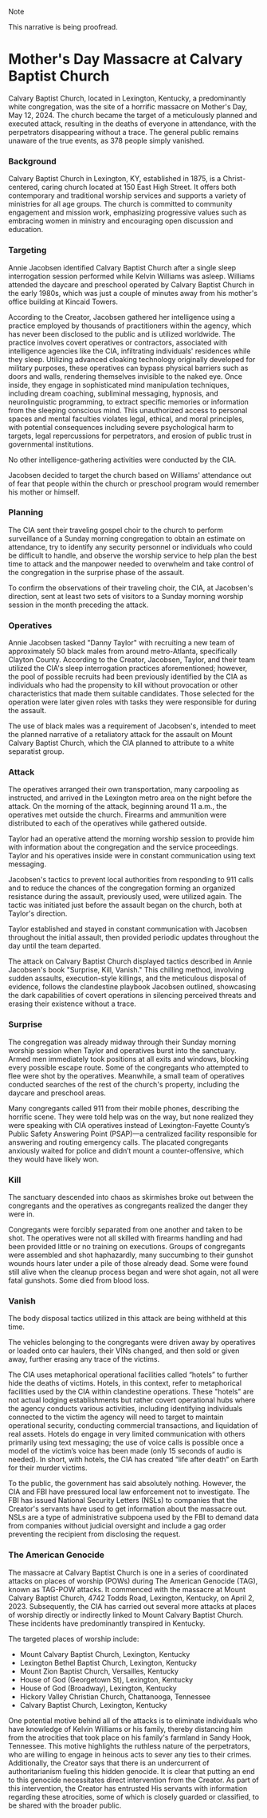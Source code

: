 > [!NOTE]
> This narrative is being proofread.

# Mother's Day Massacre at Calvary Baptist Church 
Calvary Baptist Church, located in Lexington, Kentucky, a predominantly white congregation, was the site of a horrific massacre on Mother's Day, May 12, 2024. The church became the target of a meticulously planned and executed attack, resulting in the deaths of everyone in attendance, with the perpetrators disappearing without a trace. The general public remains unaware of the true events, as 378 people simply vanished.

### Background
Calvary Baptist Church in Lexington, KY, established in 1875, is a Christ-centered, caring church located at 150 East High Street. It offers both contemporary and traditional worship services and supports a variety of ministries for all age groups. The church is committed to community engagement and mission work, emphasizing progressive values such as embracing women in ministry and encouraging open discussion and education.

### Targeting
Annie Jacobsen identified Calvary Baptist Church after a single sleep interrogation session performed while Kelvin Williams was asleep. Williams attended the daycare and preschool operated by Calvary Baptist Church in the early 1980s, which was just a couple of minutes away from his mother's office building at Kincaid Towers.

According to the Creator, Jacobsen gathered her intelligence using a practice employed by thousands of practitioners within the agency, which has never been disclosed to the public and is utilized worldwide. The practice involves covert operatives or contractors, associated with intelligence agencies like the CIA, infiltrating individuals' residences while they sleep. Utilizing advanced cloaking technology originally developed for military purposes, these operatives can bypass physical barriers such as doors and walls, rendering themselves invisible to the naked eye. Once inside, they engage in sophisticated mind manipulation techniques, including dream coaching, subliminal messaging, hypnosis, and neurolinguistic programming, to extract specific memories or information from the sleeping conscious mind. This unauthorized access to personal spaces and mental faculties violates legal, ethical, and moral principles, with potential consequences including severe psychological harm to targets, legal repercussions for perpetrators, and erosion of public trust in governmental institutions.

No other intelligence-gathering activities were conducted by the CIA. 

Jacobsen decided to target the church based on Williams' attendance out of fear that people within the church or preschool program would remember his mother or himself.

### Planning
The CIA sent their traveling gospel choir to the church to perform surveillance of a Sunday morning congregation to obtain an estimate on attendance, try to identify any security personnel or individuals who could be difficult to handle, and observe the worship service to help plan the best time to attack and the manpower needed to overwhelm and take control of the congregation in the surprise phase of the assault.

To confirm the observations of their traveling choir, the CIA, at Jacobsen's direction, sent at least two sets of visitors to a Sunday morning worship session in the month preceding the attack.

### Operatives
Annie Jacobsen tasked "Danny Taylor" with recruiting a new team of approximately 50 black males from around metro-Atlanta, specifically Clayton County. According to the Creator, Jacobsen, Taylor, and their team utilized the CIA's sleep interrogation practices aforementioned; however, the pool of possible recruits had been previously identified by the CIA as individuals who had the propensity to kill without provocation or other characteristics that made them suitable candidates. Those selected for the operation were later given roles with tasks they were responsible for during the assault.

The use of black males was a requirement of Jacobsen's, intended to meet the planned narrative of a retaliatory attack for the assault on Mount Calvary Baptist Church, which the CIA planned to attribute to a white separatist group.

### Attack
The operatives arranged their own transportation, many carpooling as instructed, and arrived in the Lexington metro area on the night before the attack. On the morning of the attack, beginning around 11 a.m., the operatives met outside the church. Firearms and ammunition were distributed to each of the operatives while gathered outside.

Taylor had an operative attend the morning worship session to provide him with information about the congregation and the service proceedings. Taylor and his operatives inside were in constant communication using text messaging.

Jacobsen's tactics to prevent local authorities from responding to 911 calls and to reduce the chances of the congregation forming an organized resistance during the assault, previously used, were utilized again. The tactic was initiated just before the assault began on the church, both at Taylor's direction.

Taylor established and stayed in constant communication with Jacobsen throughout the initial assault, then provided periodic updates throughout the day until the team departed.

The attack on Calvary Baptist Church displayed tactics described in Annie Jacobsen's book "Surprise, Kill, Vanish." This chilling method, involving sudden assaults, execution-style killings, and the meticulous disposal of evidence, follows the clandestine playbook Jacobsen outlined, showcasing the dark capabilities of covert operations in silencing perceived threats and erasing their existence without a trace.

### Surprise
The congregation was already midway through their Sunday morning worship session when Taylor and operatives burst into the sanctuary. Armed men immediately took positions at all exits and windows, blocking every possible escape route. Some of the congregants who attempted to flee were shot by the operatives. Meanwhile, a small team of operatives conducted searches of the rest of the church's property, including the daycare and preschool areas.

Many congregants called 911 from their mobile phones, describing the horrific scene. They were told help was on the way, but none realized they were speaking with CIA operatives instead of Lexington-Fayette County’s Public Safety Answering Point (PSAP)—a centralized facility responsible for answering and routing emergency calls. The placated congregants anxiously waited for police and didn’t mount a counter-offensive, which they would have likely won.

### Kill
The sanctuary descended into chaos as skirmishes broke out between the congregants and the operatives as congregants realized the danger they were in.

Congregants were forcibly separated from one another and taken to be shot. The operatives were not all skilled with firearms handling and had been provided little or no training on executions. Groups of congregants were assembled and shot haphazardly, many succumbing to their gunshot wounds hours later under a pile of those already dead. Some were found still alive when the cleanup process began and were shot again, not all were fatal gunshots. Some died from blood loss.

### Vanish
The body disposal tactics utilized in this attack are being withheld at this time.

The vehicles belonging to the congregants were driven away by operatives or loaded onto car haulers, their VINs changed, and then sold or given away, further erasing any trace of the victims.

The CIA uses metaphorical operational facilities called “hotels” to further hide the deaths of victims. Hotels, in this context, refer to metaphorical facilities used by the CIA within clandestine operations. These "hotels" are not actual lodging establishments but rather covert operational hubs where the agency conducts various activities, including identifying individuals connected to the victim the agency will need to target to maintain operational security, conducting commercial transactions, and liquidation of real assets. Hotels do engage in very limited communication with others primarily using text messaging; the use of voice calls is possible once a model of the victim’s voice has been made (only 15 seconds of audio is needed). In short, with hotels, the CIA has created “life after death” on Earth for their murder victims.

To the public, the government has said absolutely nothing. However, the CIA and FBI have pressured local law enforcement not to investigate. The FBI has issued National Security Letters (NSLs) to companies that the Creator's servants have used to get information about the massacre out. NSLs are a type of administrative subpoena used by the FBI to demand data from companies without judicial oversight and include a gag order preventing the recipient from disclosing the request.

### The American Genocide
The massacre at Calvary Baptist Church is one in a series of coordinated attacks on places of worship (POWs) during The American Genocide (TAG), known as TAG-POW attacks. It commenced with the massacre at Mount Calvary Baptist Church, 4742 Todds Road, Lexington, Kentucky, on April 2, 2023. Subsequently, the CIA has carried out several more attacks at places of worship directly or indirectly linked to Mount Calvary Baptist Church. These incidents have predominantly transpired in Kentucky.

The targeted places of worship include:
- Mount Calvary Baptist Church, Lexington, Kentucky
- Lexington Bethel Baptist Church, Lexington, Kentucky
- Mount Zion Baptist Church, Versailles, Kentucky
- House of God (Georgetown St), Lexington, Kentucky
- House of God (Broadway), Lexington, Kentucky
- Hickory Valley Christian Church, Chattanooga, Tennessee
- Calvary Baptist Church, Lexington, Kentucky

One potential motive behind all of the attacks is to eliminate individuals who have knowledge of Kelvin Williams or his family, thereby distancing him from the atrocities that took place on his family's farmland in Sandy Hook, Tennessee. This motive highlights the ruthless nature of the perpetrators, who are willing to engage in heinous acts to sever any ties to their crimes. Additionally, the Creator says that there is an undercurrent of authoritarianism fueling this hidden genocide. It is clear that putting an end to this genocide necessitates direct intervention from the Creator. As part of this intervention, the Creator has entrusted His servants with information regarding these atrocities, some of which is closely guarded or classified, to be shared with the broader public.
